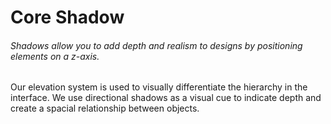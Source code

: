 <script setup>
  import { MSRDocShadow } from '../../index'
  import { shadow } from '../src/_shadow.js';
  </script>

# Core Shadow

###### Shadows allow you to add depth and realism to designs by positioning elements on a z-axis.

Our elevation system is used to visually differentiate the hierarchy in the interface. We use directional shadows as a visual cue to indicate depth and create a spacial relationship between objects.

<MSRDocShadow :data="shadow"/>
